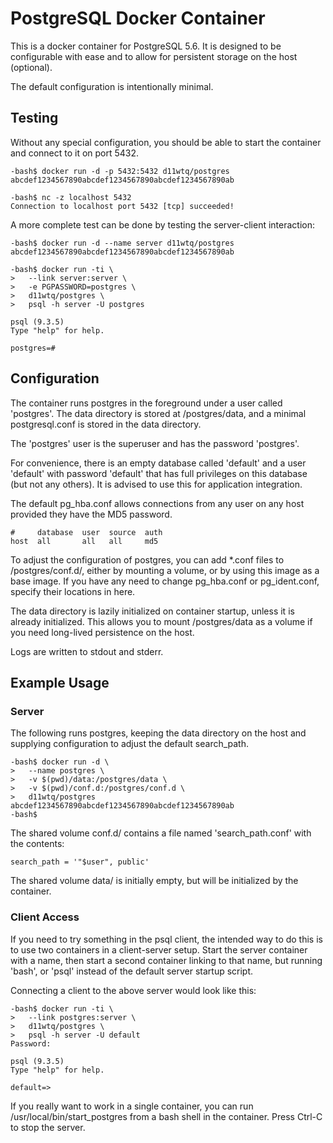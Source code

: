 # PostgreSQL Docker Container

This is a docker container for PostgreSQL 5.6. It is designed to be
configurable with ease and to allow for persistent storage on the host
(optional).

The default configuration is intentionally minimal.

## Testing

Without any special configuration, you should be able to start the container
and connect to it on port 5432.

```
-bash$ docker run -d -p 5432:5432 d11wtq/postgres
abcdef1234567890abcdef1234567890abcdef1234567890ab

-bash$ nc -z localhost 5432
Connection to localhost port 5432 [tcp] succeeded!
```

A more complete test can be done by testing the server-client interaction:

```
-bash$ docker run -d --name server d11wtq/postgres
abcdef1234567890abcdef1234567890abcdef1234567890ab

-bash$ docker run -ti \
>   --link server:server \
>   -e PGPASSWORD=postgres \
>   d11wtq/postgres \
>   psql -h server -U postgres

psql (9.3.5)
Type "help" for help.

postgres=#
```

## Configuration

The container runs postgres in the foreground under a user called 'postgres'.
The data directory is stored at /postgres/data, and a minimal postgresql.conf
is stored in the data directory.

The 'postgres' user is the superuser and has the password 'postgres'.

For convenience, there is an empty database called 'default' and a user
'default' with password 'default' that has full privileges on this database
(but not any others).  It is advised to use this for application integration.

The default pg_hba.conf allows connections from any user on any host provided
they have the MD5 password.

```
#     database  user  source  auth
host  all       all   all     md5
```

To adjust the configuration of postgres, you can add \*.conf files to
/postgres/conf.d/, either by mounting a volume, or by using this image as a
base image. If you have any need to change pg_hba.conf or pg_ident.conf,
specify their locations in here.

The data directory is lazily initialized on container startup, unless it is
already initialized. This allows you to mount /postgres/data as a volume if you
need long-lived persistence on the host.

Logs are written to stdout and stderr.

## Example Usage

### Server

The following runs postgres, keeping the data directory on the host and
supplying configuration to adjust the default search_path.

```
-bash$ docker run -d \
>   --name postgres \
>   -v $(pwd)/data:/postgres/data \
>   -v $(pwd)/conf.d:/postgres/conf.d \
>   d11wtq/postgres
abcdef1234567890abcdef1234567890abcdef1234567890ab
-bash$
```

The shared volume conf.d/ contains a file named 'search_path.conf' with the
contents:

``` config
search_path = '"$user", public'
```

The shared volume data/ is initially empty, but will be initialized by the
container.

### Client Access

If you need to try something in the psql client, the intended way to do this is
to use two containers in a client-server setup. Start the server container with
a name, then start a second container linking to that name, but running 'bash',
or 'psql' instead of the default server startup script.

Connecting a client to the above server would look like this:

```
-bash$ docker run -ti \
>   --link postgres:server \
>   d11wtq/postgres \
>   psql -h server -U default
Password:

psql (9.3.5)
Type "help" for help.

default=>
```

If you really want to work in a single container, you can run
/usr/local/bin/start_postgres from a bash shell in the container. Press Ctrl-C
to stop the server.
